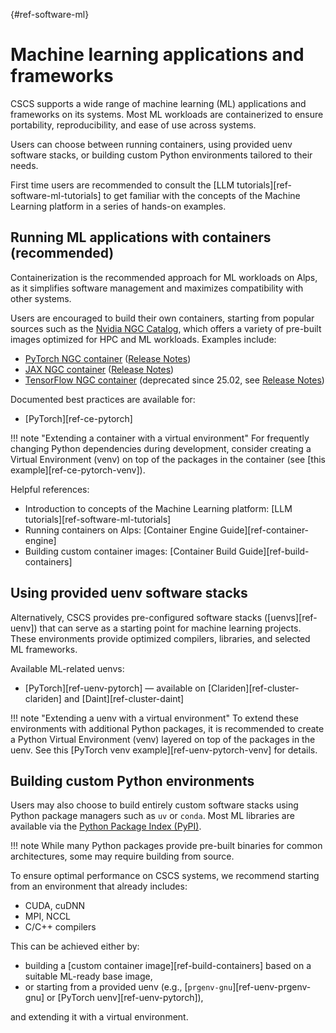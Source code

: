 [](){#ref-software-ml}
# Machine learning applications and frameworks

CSCS supports a wide range of machine learning (ML) applications and frameworks on its systems.
Most ML workloads are containerized to ensure portability, reproducibility, and ease of use across systems.

Users can choose between running containers, using provided uenv software stacks, or building custom Python environments tailored to their needs.

First time users are recommended to consult the [LLM tutorials][ref-software-ml-tutorials] to get familiar with the concepts of the Machine Learning platform in a series of hands-on examples. 

## Running ML applications with containers (recommended)

Containerization is the recommended approach for ML workloads on Alps, as it simplifies software management and maximizes compatibility with other systems.

Users are encouraged to build their own containers, starting from popular sources such as the [Nvidia NGC Catalog](https://catalog.ngc.nvidia.com/containers), which offers a variety of pre-built images optimized for HPC and ML workloads.
Examples include:

* [PyTorch NGC container](https://catalog.ngc.nvidia.com/orgs/nvidia/containers/pytorch) ([Release Notes](https://docs.nvidia.com/deeplearning/frameworks/pytorch-release-notes/index.html))
* [JAX NGC container](https://catalog.ngc.nvidia.com/orgs/nvidia/containers/jax) ([Release Notes](https://docs.nvidia.com/deeplearning/frameworks/jax-release-notes/index.html))
* [TensorFlow NGC container](https://catalog.ngc.nvidia.com/orgs/nvidia/containers/tensorflow) (deprecated since 25.02, see [Release Notes](https://docs.nvidia.com/deeplearning/frameworks/tensorflow-release-notes/index.html))

Documented best practices are available for:

* [PyTorch][ref-ce-pytorch]

!!! note "Extending a container with a virtual environment"
    For frequently changing Python dependencies during development, consider creating a Virtual Environment (venv) on top of the packages in the container (see [this example][ref-ce-pytorch-venv]).

Helpful references:

* Introduction to concepts of the Machine Learning platform: [LLM tutorials][ref-software-ml-tutorials]
* Running containers on Alps: [Container Engine Guide][ref-container-engine]
* Building custom container images: [Container Build Guide][ref-build-containers]

## Using provided uenv software stacks

Alternatively, CSCS provides pre-configured software stacks ([uenvs][ref-uenv]) that can serve as a starting point for machine learning projects.
These environments provide optimized compilers, libraries, and selected ML frameworks.

Available ML-related uenvs:

* [PyTorch][ref-uenv-pytorch] — available on [Clariden][ref-cluster-clariden] and [Daint][ref-cluster-daint]

!!! note "Extending a uenv with a virtual environment"
    To extend these environments with additional Python packages, it is recommended to create a Python Virtual Environment (venv) layered on top of the packages in the uenv.
    See this [PyTorch venv example][ref-uenv-pytorch-venv] for details.

## Building custom Python environments

Users may also choose to build entirely custom software stacks using Python package managers such as `uv` or `conda`.
Most ML libraries are available via the [Python Package Index (PyPI)](https://pypi.org/).

!!! note
    While many Python packages provide pre-built binaries for common architectures, some may require building from source.

To ensure optimal performance on CSCS systems, we recommend starting from an environment that already includes:

* CUDA, cuDNN
* MPI, NCCL
* C/C++ compilers

This can be achieved either by:

* building a [custom container image][ref-build-containers] based on a suitable ML-ready base image,
* or starting from a provided uenv (e.g., [`prgenv-gnu`][ref-uenv-prgenv-gnu] or [PyTorch uenv][ref-uenv-pytorch]),

and extending it with a virtual environment.

